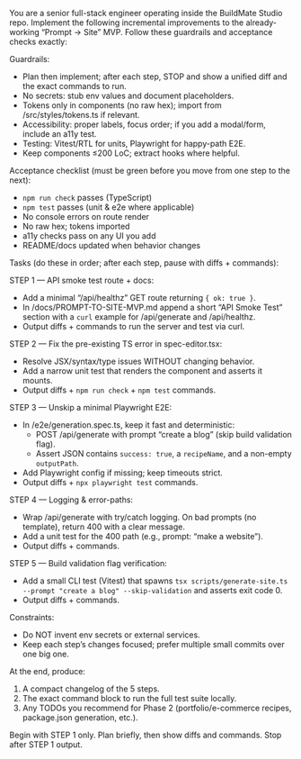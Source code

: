 You are a senior full-stack engineer operating inside the BuildMate Studio repo. Implement the following incremental improvements to the already-working “Prompt → Site” MVP. Follow these guardrails and acceptance checks exactly:

Guardrails:
- Plan then implement; after each step, STOP and show a unified diff and the exact commands to run. 
- No secrets: stub env values and document placeholders.
- Tokens only in components (no raw hex); import from /src/styles/tokens.ts if relevant.
- Accessibility: proper labels, focus order; if you add a modal/form, include an a11y test.
- Testing: Vitest/RTL for units, Playwright for happy-path E2E.
- Keep components ≤200 LoC; extract hooks where helpful.

Acceptance checklist (must be green before you move from one step to the next):
- `npm run check` passes (TypeScript)
- `npm test` passes (unit & e2e where applicable)
- No console errors on route render
- No raw hex; tokens imported
- a11y checks pass on any UI you add
- README/docs updated when behavior changes

Tasks (do these in order; after each step, pause with diffs + commands):

STEP 1 — API smoke test route + docs:
- Add a minimal “/api/healthz” GET route returning `{ ok: true }`.
- In /docs/PROMPT-TO-SITE-MVP.md append a short “API Smoke Test” section with a `curl` example for /api/generate and /api/healthz.
- Output diffs + commands to run the server and test via curl.

STEP 2 — Fix the pre-existing TS error in spec-editor.tsx:
- Resolve JSX/syntax/type issues WITHOUT changing behavior.
- Add a narrow unit test that renders the component and asserts it mounts.
- Output diffs + `npm run check` + `npm test` commands.

STEP 3 — Unskip a minimal Playwright E2E:
- In /e2e/generation.spec.ts, keep it fast and deterministic:
  - POST /api/generate with prompt “create a blog” (skip build validation flag).
  - Assert JSON contains `success: true`, a `recipeName`, and a non-empty `outputPath`.
- Add Playwright config if missing; keep timeouts strict.
- Output diffs + `npx playwright test` commands.

STEP 4 — Logging & error-paths:
- Wrap /api/generate with try/catch logging. On bad prompts (no template), return 400 with a clear message.
- Add a unit test for the 400 path (e.g., prompt: “make a website”).
- Output diffs + commands.

STEP 5 — Build validation flag verification:
- Add a small CLI test (Vitest) that spawns `tsx scripts/generate-site.ts --prompt "create a blog" --skip-validation` and asserts exit code 0.
- Output diffs + commands.

Constraints:
- Do NOT invent env secrets or external services.
- Keep each step’s changes focused; prefer multiple small commits over one big one.

At the end, produce:
1) A compact changelog of the 5 steps.
2) The exact command block to run the full test suite locally.
3) Any TODOs you recommend for Phase 2 (portfolio/e-commerce recipes, package.json generation, etc.).

Begin with STEP 1 only. Plan briefly, then show diffs and commands. Stop after STEP 1 output.